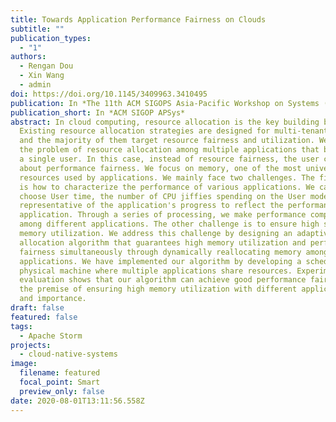```yaml
---
title: Towards Application Performance Fairness on Clouds
subtitle: ""
publication_types:
  - "1"
authors:
  - Rengan Dou
  - Xin Wang
  - admin
doi: https://doi.org/10.1145/3409963.3410495
publication: In *The 11th ACM SIGOPS Asia-Pacific Workshop on Systems (APSys), 2020.*
publication_short: In *ACM SIGOP APSys*
abstract: In cloud computing, resource allocation is the key building block.
  Existing resource allocation strategies are designed for multi-tenant cases
  and the majority of them target resource fairness and utilization. We consider
  the problem of resource allocation among multiple applications that belong to
  a single user. In this case, instead of resource fairness, the user cares
  about performance fairness. We focus on memory, one of the most universal
  resources used by applications. We mainly face two challenges. The first one
  is how to characterize the performance of various applications. We carefully
  choose User time, the number of CPU jiffies spending on the User mode, as a
  representative of the application's progress to reflect the performance of the
  application. Through a series of processing, we make performance comparable
  among different applications. The other challenge is to ensure high system
  memory utilization. We address this challenge by designing an adaptive memory
  allocation algorithm that guarantees high memory utilization and performance
  fairness simultaneously through dynamically reallocating memory among
  applications. We have implemented our algorithm by developing a scheduler on a
  physical machine where multiple applications share resources. Experimental
  evaluation shows that our algorithm can achieve good performance fairness on
  the premise of ensuring high memory utilization with different applications
  and importance.
draft: false
featured: false
tags:
  - Apache Storm
projects:
  - cloud-native-systems
image:
  filename: featured
  focal_point: Smart
  preview_only: false
date: 2020-08-01T13:11:56.558Z
---
```

